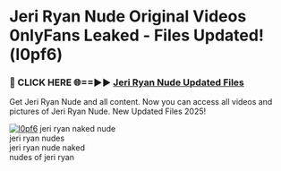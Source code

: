 # Jeri Ryan Nude Original Videos 0nlyFans Leaked - Files Updated! (l0pf6)

<h3>🔴 CLICK HERE 🌐==►► <a href="https://tinyurl.com/yrmya6cz" rel="nofollow">Jeri Ryan Nude Updated Files</a></h3>

Get Jeri Ryan Nude and all content. Now you can access all videos and pictures of Jeri Ryan Nude. New Updated Files 2025!

[![l0pf6](https://i.imgur.com/FMdXYCs.gif)](https://tinyurl.com/yrmya6cz)
jeri ryan naked nude<br>
jeri ryan nudes<br>
jeri ryan nude naked<br>
nudes of jeri ryan